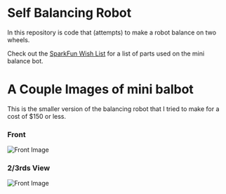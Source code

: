 Self Balancing Robot
====================

In this repository is code that (attempts) to make a robot balance on two wheels.

Check out the [SparkFun Wish List](https://www.sparkfun.com/wish_lists/92816) for a list of parts used on the mini balance bot.

A Couple Images of mini balbot
===============================

This is the smaller version of the balancing robot that I tried to make for a cost of $150 or less.

### Front
![Front Image](http://i.imgur.com/w3z3UrS.jpg)

### 2/3rds View
![Front Image](http://i.imgur.com/4agWxGx.jpg)
